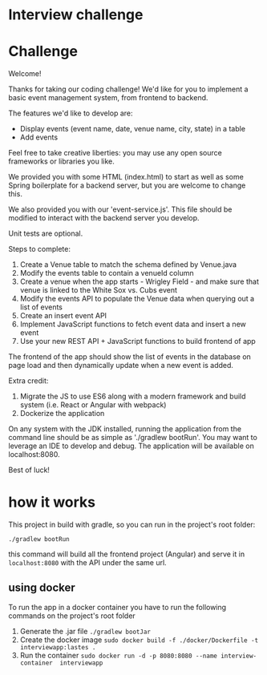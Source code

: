 # Interview challenge

# Challenge

Welcome!

Thanks for taking our coding challenge! We'd like for you to implement a basic event management system, from frontend to backend.

The features we'd like to develop are:

* Display events (event name, date, venue name, city, state) in a table
* Add events

Feel free to take creative liberties: you may use any open source frameworks or libraries you like.

We provided you with some HTML (index.html) to start as well as some Spring boilerplate for a backend server, but you are welcome to change this.

We also provided you with our 'event-service.js'. This file should be modified to interact with the backend server you develop.

Unit tests are optional.

Steps to complete:
1) Create a Venue table to match the schema defined by Venue.java
2) Modify the events table to contain a venueId column
3) Create a venue when the app starts - Wrigley Field - and make sure that venue is linked to the White Sox vs. Cubs event
4) Modify the events API to populate the Venue data when querying out a list of events
5) Create an insert event API
6) Implement JavaScript functions to fetch event data and insert a new event
7) Use your new REST API + JavaScript functions to build frontend of app

The frontend of the app should show the list of events in the database on page load and then dynamically update when a new event is added.

Extra credit:
1) Migrate the JS to use ES6 along with a modern framework and build system (i.e. React or Angular with webpack)
2) Dockerize the application

On any system with the JDK installed, running the application from the command line should be as simple as './gradlew bootRun'. You may want to leverage an IDE to develop and debug. The application will be available on localhost:8080.

Best of luck!

# how it works
This project in build with gradle, so you can run in the project's root folder: 

```
./gradlew bootRun
```

this command will build all the frontend project (Angular) and serve it in `localhost:8080` with the API under the same url.

## using docker
To run the app in a docker container you have to run the following commands on the project's root folder

1. Generate the .jar file
``` ./gradlew bootJar ```
2. Create the docker image
``` sudo docker build -f ./docker/Dockerfile -t interviewapp:lastes . ```
3. Run the container
``` sudo docker run -d -p 8080:8080 --name interview-container  interviewapp ```